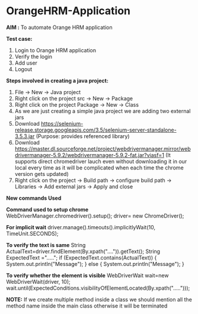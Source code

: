 # OrangeHRM-Application

**AIM :** To automate Orange HRM application

**Test case:**
1. Login to Orange HRM application
2. Verify the login
3. Add user
4. Logout

**Steps involved in creating a java project:**

1. File -> New -> Java project
2. Right click on the project src -> New -> Package
3. Right click on the project Package -> New -> Class
4. As we are just creating a simple java project we are adding two external jars
5. Download https://selenium-release.storage.googleapis.com/3.5/selenium-server-standalone-3.5.3.jar (Purpose: provides referenced library)
6. Download https://master.dl.sourceforge.net/project/webdrivermanager.mirror/webdrivermanager-5.9.2/webdrivermanager-5.9.2-fat.jar?viasf=1 (It supports direct chromedriver lauch even without downloading it in our local every time as it will be complicated when each time the chrome version gets updated)
7. Right click on the project -> Build path -> configure build path -> Libraries -> Add external jars -> Apply and close

**New commands Used**

**Command used to setup chrome**
WebDriverManager.chromedriver().setup();
driver= new ChromeDriver();

**For implicit wait**
driver.manage().timeouts().implicitlyWait(10, TimeUnit.SECONDS);

**To verify the text is same**
String ActualText=driver.findElement(By.xpath("....")).getText();
		String ExpectedText =".....";
		if (ExpectedText.contains(ActualText)) {
			System.out.println("Message");
		}
		else {
			System.out.println("Message");
		}

**To verify whether the element is visible**
WebDriverWait wait=new WebDriverWait(driver, 10);
wait.until(ExpectedConditions.visibilityOfElementLocated(By.xpath(".....")));

**NOTE:**  If we create multiple method inside a class we should mention all the method name inside the main class otherwise it will be terminated
